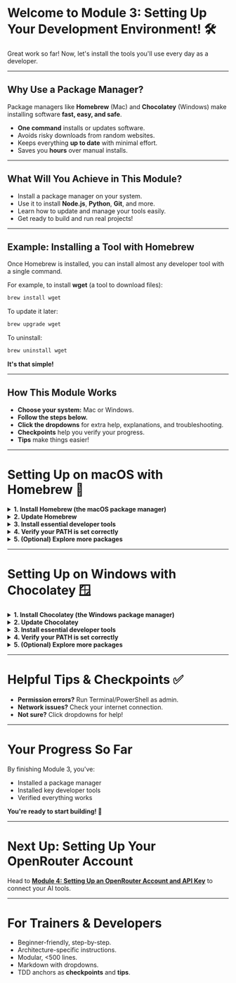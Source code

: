 # Welcome to Module 3: Setting Up Your Development Environment! 🛠️

Great work so far! Now, let's install the tools you'll use every day as a developer.

---

## Why Use a Package Manager?

Package managers like **Homebrew** (Mac) and **Chocolatey** (Windows) make installing software **fast, easy, and safe**.

- **One command** installs or updates software.
- Avoids risky downloads from random websites.
- Keeps everything **up to date** with minimal effort.
- Saves you **hours** over manual installs.

---

## What Will You Achieve in This Module?

- Install a package manager on your system.
- Use it to install **Node.js**, **Python**, **Git**, and more.
- Learn how to update and manage your tools easily.
- Get ready to build and run real projects!

---

## Example: Installing a Tool with Homebrew

Once Homebrew is installed, you can install almost any developer tool with a single command.

For example, to install **wget** (a tool to download files):

```bash
brew install wget
```

To update it later:

```bash
brew upgrade wget
```

To uninstall:

```bash
brew uninstall wget
```

**It's that simple!**

---

## How This Module Works

- **Choose your system:** Mac or Windows.
- **Follow the steps below.**
- **Click the dropdowns** for extra help, explanations, and troubleshooting.
- **Checkpoints** help you verify your progress.
- **Tips** make things easier!

---

# Setting Up on macOS with Homebrew 🍎

<details>
<summary><strong>1. Install Homebrew (the macOS package manager)</strong></summary>

- **How:** Open Terminal, paste this command, then press Enter:
  ```
  /bin/bash -c "$(curl -fsSL https://raw.githubusercontent.com/Homebrew/install/HEAD/install.sh)"
  ```
- Follow the prompts.
- **Checkpoint:** After install, type:
  ```
  brew --version
  ```
- **Trouble?** Visit [brew.sh](https://brew.sh) for help.

</details>

<details>
<summary><strong>2. Update Homebrew</strong></summary>

- **How:** In Terminal, type:
  ```
  brew update
  ```
- **Why?** Makes sure you get the latest software.

</details>

<details>
<summary><strong>3. Install essential developer tools</strong></summary>

- **How:** In Terminal, type:
  ```
  brew install node python git
  ```
- **Checkpoint:** Check versions:
  ```
  node --version
  python3 --version
  git --version
  ```

</details>

<details>
<summary><strong>4. Verify your PATH is set correctly</strong></summary>

- **How:** In Terminal, type:
  ```
  echo $PATH
  ```
- You should see `/usr/local/bin` or `/opt/homebrew/bin`.
- **Tip:** This lets you run installed tools easily.

</details>

<details>
<summary><strong>5. (Optional) Explore more packages</strong></summary>

- **How:** Visit [brew.sh](https://brew.sh) or type:
  ```
  brew search
  ```
- **Tip:** You can install databases, editors, and more!

</details>

---

# Setting Up on Windows with Chocolatey 🪟

<details>
<summary><strong>1. Install Chocolatey (the Windows package manager)</strong></summary>

- **How:** Open PowerShell as admin, paste this command, then press Enter:
  ```
  Set-ExecutionPolicy Bypass -Scope Process -Force; `
  [System.Net.ServicePointManager]::SecurityProtocol = `
  [System.Net.ServicePointManager]::SecurityProtocol -bor 3072; `
  iex ((New-Object System.Net.WebClient).DownloadString('https://community.chocolatey.org/install.ps1'))
  ```
- **Checkpoint:** After install, type:
  ```
  choco --version
  ```
- **Trouble?** Visit [chocolatey.org](https://chocolatey.org/install) for help.

</details>

<details>
<summary><strong>2. Update Chocolatey</strong></summary>

- **How:** In PowerShell, type:
  ```
  choco upgrade chocolatey
  ```
- **Why?** Keeps Chocolatey itself up to date.

</details>

<details>
<summary><strong>3. Install essential developer tools</strong></summary>

- **How:** In PowerShell, type:
  ```
  choco install nodejs python git
  ```
- **Checkpoint:** Check versions:
  ```
  node --version
  python --version
  git --version
  ```

</details>

<details>
<summary><strong>4. Verify your PATH is set correctly</strong></summary>

- **How:** In PowerShell, type:
  ```
  $env:Path
  ```
- You should see paths including `C:\Program Files\nodejs` and `Python`.
- **Tip:** This lets you run installed tools easily.

</details>

<details>
<summary><strong>5. (Optional) Explore more packages</strong></summary>

- **How:** Visit [chocolatey.org/packages](https://community.chocolatey.org/packages).
- **Tip:** You can install editors, databases, and more!

</details>

---

# Helpful Tips & Checkpoints ✅

- **Permission errors?** Run Terminal/PowerShell as admin.
- **Network issues?** Check your internet connection.
- **Not sure?** Click dropdowns for help!

---

# Your Progress So Far

By finishing Module 3, you've:

- Installed a package manager
- Installed key developer tools
- Verified everything works

**You're ready to start building! 🚀**

---

# Next Up: Setting Up Your OpenRouter Account

Head to **[Module 4: Setting Up an OpenRouter Account and API Key](module4_openrouter.md)** to connect your AI tools.

---

# For Trainers & Developers

- Beginner-friendly, step-by-step.
- Architecture-specific instructions.
- Modular, <500 lines.
- Markdown with dropdowns.
- TDD anchors as **checkpoints** and **tips**.